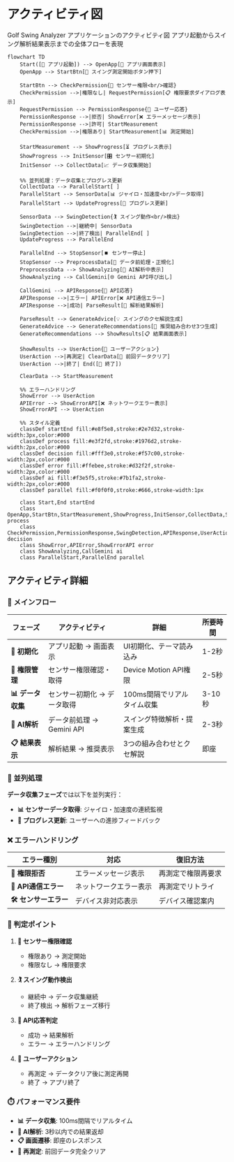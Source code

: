 # アクティビティ図

Golf Swing Analyzer アプリケーションのアクティビティ図
アプリ起動からスイング解析結果表示までの全体フローを表現

```mermaid
flowchart TD
    Start([🚀 アプリ起動]) --> OpenApp[📱 アプリ画面表示]
    OpenApp --> StartBtn[🎯 スイング測定開始ボタン押下]
    
    StartBtn --> CheckPermission{🔐 センサー権限<br/>確認}
    CheckPermission -->|権限なし| RequestPermission[📋 権限要求ダイアログ表示]
    RequestPermission --> PermissionResponse{🤔 ユーザー応答}
    PermissionResponse -->|拒否| ShowError[❌ エラーメッセージ表示]
    PermissionResponse -->|許可| StartMeasurement
    CheckPermission -->|権限あり| StartMeasurement[📊 測定開始]
    
    StartMeasurement --> ShowProgress[⏳ プログレス表示]
    ShowProgress --> InitSensor[🎛️ センサー初期化]
    InitSensor --> CollectData[📈 データ収集開始]
    
    %% 並列処理：データ収集とプログレス更新
    CollectData --> ParallelStart[ ]
    ParallelStart --> SensorData[📊 ジャイロ・加速度<br/>データ取得]
    ParallelStart --> UpdateProgress[🔄 プログレス更新]
    
    SensorData --> SwingDetection{🏌️ スイング動作<br/>検出}
    SwingDetection -->|継続中| SensorData
    SwingDetection -->|終了検出| ParallelEnd[ ]
    UpdateProgress --> ParallelEnd
    
    ParallelEnd --> StopSensor[⏹️ センサー停止]
    StopSensor --> PreprocessData[🔧 データ前処理・正規化]
    PreprocessData --> ShowAnalyzing[🤖 AI解析中表示]
    ShowAnalyzing --> CallGemini[🌐 Gemini API呼び出し]
    
    CallGemini --> APIResponse{📡 API応答}
    APIResponse -->|エラー| APIError[❌ API通信エラー]
    APIResponse -->|成功| ParseResult[📄 解析結果解析]
    
    ParseResult --> GenerateAdvice[💡 スイングのクセ解説生成]
    GenerateAdvice --> GenerateRecommendations[🎯 推奨組み合わせ3つ生成]
    GenerateRecommendations --> ShowResults[📋 結果画面表示]
    
    ShowResults --> UserAction{🤔 ユーザーアクション}
    UserAction -->|再測定| ClearData[🧹 前回データクリア]
    UserAction -->|終了| End([🏁 終了])
    
    ClearData --> StartMeasurement
    
    %% エラーハンドリング
    ShowError --> UserAction
    APIError --> ShowErrorAPI[❌ ネットワークエラー表示]
    ShowErrorAPI --> UserAction
    
    %% スタイル定義
    classDef startEnd fill:#e8f5e8,stroke:#2e7d32,stroke-width:3px,color:#000
    classDef process fill:#e3f2fd,stroke:#1976d2,stroke-width:2px,color:#000
    classDef decision fill:#fff3e0,stroke:#f57c00,stroke-width:2px,color:#000
    classDef error fill:#ffebee,stroke:#d32f2f,stroke-width:2px,color:#000
    classDef ai fill:#f3e5f5,stroke:#7b1fa2,stroke-width:2px,color:#000
    classDef parallel fill:#f0f0f0,stroke:#666,stroke-width:1px
    
    class Start,End startEnd
    class OpenApp,StartBtn,StartMeasurement,ShowProgress,InitSensor,CollectData,SensorData,UpdateProgress,StopSensor,PreprocessData,ParseResult,GenerateAdvice,GenerateRecommendations,ShowResults,ClearData process
    class CheckPermission,PermissionResponse,SwingDetection,APIResponse,UserAction decision
    class ShowError,APIError,ShowErrorAPI error
    class ShowAnalyzing,CallGemini ai
    class ParallelStart,ParallelEnd parallel
```

## アクティビティ詳細

### 🏁 メインフロー

| フェーズ | アクティビティ | 詳細 | 所要時間 |
|---------|--------------|------|----------|
| **🚀 初期化** | アプリ起動 → 画面表示 | UI初期化、テーマ読み込み | 1-2秒 |
| **🔐 権限管理** | センサー権限確認・取得 | Device Motion API権限 | 2-5秒 |
| **📊 データ収集** | センサー初期化 → データ取得 | 100ms間隔でリアルタイム収集 | 3-10秒 |
| **🤖 AI解析** | データ前処理 → Gemini API | スイング特徴解析・提案生成 | 2-3秒 |
| **📋 結果表示** | 解析結果 → 推奨表示 | 3つの組み合わせとクセ解説 | 即座 |

### 🔄 並列処理

**データ収集フェーズ**では以下を並列実行：
- **📊 センサーデータ取得**: ジャイロ・加速度の連続監視
- **🔄 プログレス更新**: ユーザーへの進捗フィードバック

### ❌ エラーハンドリング

| エラー種別 | 対応 | 復旧方法 |
|-----------|------|----------|
| **🔐 権限拒否** | エラーメッセージ表示 | 再測定で権限再要求 |
| **📡 API通信エラー** | ネットワークエラー表示 | 再測定でリトライ |
| **🛠️ センサーエラー** | デバイス非対応表示 | デバイス確認案内 |

### 🎯 判定ポイント

1. **🔐 センサー権限確認**
   - 権限あり → 測定開始
   - 権限なし → 権限要求

2. **🏌️ スイング動作検出**
   - 継続中 → データ収集継続
   - 終了検出 → 解析フェーズ移行

3. **📡 API応答判定**
   - 成功 → 結果解析
   - エラー → エラーハンドリング

4. **🤔 ユーザーアクション**
   - 再測定 → データクリア後に測定再開
   - 終了 → アプリ終了

### ⏱️ パフォーマンス要件

- **📊 データ収集**: 100ms間隔でリアルタイム
- **🤖 AI解析**: 3秒以内での結果返却
- **📋 画面遷移**: 即座のレスポンス
- **🔄 再測定**: 前回データ完全クリア
